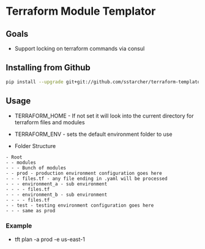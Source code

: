 Terraform Module Templator
================

## Goals
* Support locking on terraform commands via consul

## Installing from Github
```Bash
pip install --upgrade git+git://github.com/sstarcher/terraform-templator
```

## Usage
* TERRAFORM_HOME - If not set it will look into the current directory for terraform files and modules
* TERRAFORM_ENV - sets the default environment folder to use

* Folder Structure
```
- Root
- - modules
- - - Bunch of modules
- - prod - production environment configuration goes here
- - - files.tf - any file ending in .yaml will be processed
- - - environment_a - sub environment
- - - - files.tf
- - - environment_b - sub environment
- - - - files.tf
- - test - testing environment configuration goes here
- - - same as prod
```



### Example
* tft plan -a prod -e us-east-1